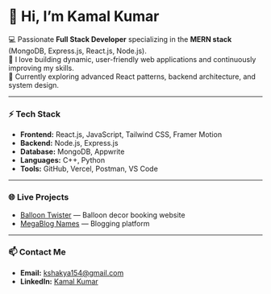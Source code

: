 # 👋 Hi, I’m Kamal Kumar

💻 Passionate **Full Stack Developer** specializing in the **MERN stack** (MongoDB, Express.js, React.js, Node.js).  
🚀 I love building dynamic, user-friendly web applications and continuously improving my skills.  
🌱 Currently exploring advanced React patterns, backend architecture, and system design.

---

### ⚡ Tech Stack
- **Frontend:** React.js, JavaScript, Tailwind CSS, Framer Motion  
- **Backend:** Node.js, Express.js  
- **Database:** MongoDB, Appwrite  
- **Languages:** C++, Python  
- **Tools:** GitHub, Vercel, Postman, VS Code  

---

### 🌐 Live Projects
- [Balloon Twister](https://balloon-twister-tgkk.vercel.app/) — Balloon decor booking website  
- [MegaBlog Names](https://mega-blog-eosin-eight.vercel.app/) — Blogging platform  

---

### 📫 Contact Me
- **Email:** kshakya154@gmail.com  
- **LinkedIn:** [Kamal Kumar](https://www.linkedin.com/in/kamal-kumar-82890727b/)  
